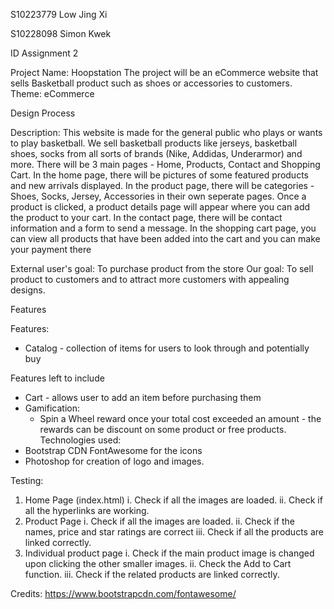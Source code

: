 S10223779 Low Jing Xi

S10228098 Simon Kwek

ID Assignment 2

Project Name: Hoopstation
The project will be an eCommerce website that sells Basketball product such as shoes or accessories to customers. 
Theme: eCommerce 

Design Process

Description: This website is made for the general public who plays or wants to play basketball. We sell basketball products like jerseys, basketball shoes, socks from all sorts of brands (Nike, Addidas, Underarmor) and more. There will be 3 main pages - Home, Products, Contact and Shopping Cart. In the home page, there will be pictures of some featured products and new arrivals displayed. 
In the product page, there will be categories - Shoes, Socks, Jersey, Accessories in their own seperate pages. Once a product is clicked, a product details page will appear where you can add the product to your cart. 
In the contact page, there will be contact information and a form to send a message.
In the shopping cart page, you can view all products that have been added into the cart and you can make your payment there


External user's goal: To purchase product from the store
Our goal: To sell product to customers and to attract more customers with appealing designs.


Features 

Features:
-	Catalog - collection of items for users to look through and potentially buy

Features left to include
-	Cart - allows user to add an item before purchasing them
-	Gamification:
    -  	Spin a Wheel reward once your total cost exceeded an amount - the rewards can be discount on some product or free products.
Technologies used:
- Bootstrap CDN FontAwesome for the icons
- Photoshop for creation of logo and images.


Testing:
1. Home Page (index.html)
    i. Check if all the images are loaded.
    ii. Check if all the hyperlinks are working.
2. Product Page
    i. Check if all the images are loaded.
    ii. Check if the names, price and star ratings are correct
    iii. Check if all the products are linked correctly.
3. Individual product page
    i. Check if the main product image is changed upon clicking the other smaller images.
    ii. Check the Add to Cart function.
    iii. Check if the related products are linked correctly.

Credits:
https://www.bootstrapcdn.com/fontawesome/